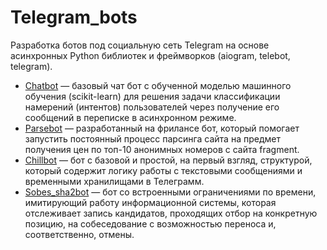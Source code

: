 # Telegram_bots

Разработка ботов под социальную сеть Telegram на основе асинхронных Python библиотек и фреймворков (aiogram, telebot, telegram).
- [Chatbot](https://github.com/Valyaevgeorgiy/Social_chatbots/tree/main/tg_bots/chatbot) — базовый чат бот с обученной моделью машинного обучения (scikit-learn) для решения задачи классификации намерений (интентов) пользователей через получение его сообщений в переписке в асинхронном режиме.
- [Parsebot](https://github.com/Valyaevgeorgiy/Social_chatbots/tree/main/tg_bots/parsebot) — разработанный на фрилансе бот, который помогает запустить постоянный процесс парсинга сайта на предмет получения цен по топ-10 анонимных номеров с сайта fragment.
- [Chillbot](https://github.com/Valyaevgeorgiy/Social_chatbots/tree/main/tg_bots/chillbot) — бот с базовой и простой, на первый взгляд, структурой, который содержит логику работы с текстовыми сообщениями и временными хранилищами в Телеграмм.
- [Sobes_sha2bot](https://github.com/Valyaevgeorgiy/Social_chatbots/tree/main/tg_bots/sobes_sha2bot) — бот со встроенными ограничениями по времени, имитирующий работу информационной системы, которая отслеживает запись кандидатов, проходящих отбор на конкретную позицию, на собеседование с возможностью переноса и, соответственно, отмены.
